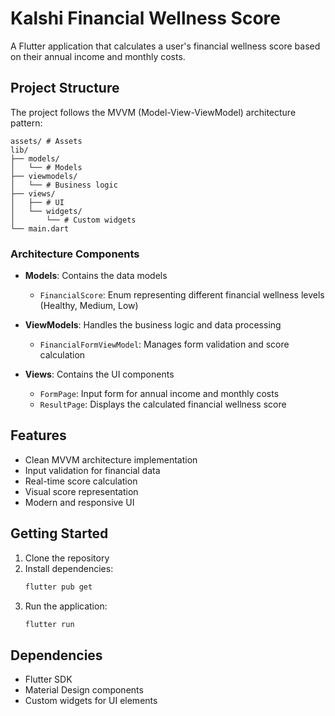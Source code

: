 # Kalshi Financial Wellness Score

A Flutter application that calculates a user's financial wellness score based on their annual income and monthly costs.

## Project Structure

The project follows the MVVM (Model-View-ViewModel) architecture pattern:

```
assets/ # Assets
lib/
├── models/
│   └── # Models
├── viewmodels/
│   └── # Business logic
├── views/
│   ├── # UI
│   └── widgets/
│       └── # Custom widgets
└── main.dart                    
```

### Architecture Components

- **Models**: Contains the data models
  - `FinancialScore`: Enum representing different financial wellness levels (Healthy, Medium, Low)

- **ViewModels**: Handles the business logic and data processing
  - `FinancialFormViewModel`: Manages form validation and score calculation

- **Views**: Contains the UI components
  - `FormPage`: Input form for annual income and monthly costs
  - `ResultPage`: Displays the calculated financial wellness score

## Features

- Clean MVVM architecture implementation
- Input validation for financial data
- Real-time score calculation
- Visual score representation
- Modern and responsive UI

## Getting Started

1. Clone the repository
2. Install dependencies:
   ```bash
   flutter pub get
   ```
3. Run the application:
   ```bash
   flutter run
   ```

## Dependencies

- Flutter SDK
- Material Design components
- Custom widgets for UI elements
